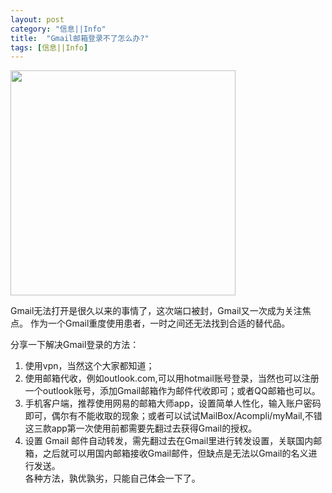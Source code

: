 ```yaml
---
layout: post
category: "信息||Info"
title:  "Gmail邮箱登录不了怎么办?"
tags: [信息||Info]
---
```

<img src="http://www.chinaemail.com.cn/photo/common/content/2043/original/" width=360px>

Gmail无法打开是很久以来的事情了，这次端口被封，Gmail又一次成为关注焦点。
作为一个Gmail重度使用患者，一时之间还无法找到合适的替代品。

分享一下解决Gmail登录的方法：
1. 使用vpn，当然这个大家都知道；
2. 使用邮箱代收，例如outlook.com,可以用hotmail账号登录，当然也可以注册一个outlook账号，添加Gmail邮箱作为邮件代收即可；或者QQ邮箱也可以。    
3. 手机客户端，推荐使用网易的邮箱大师app，设置简单人性化，输入账户密码即可，偶尔有不能收取的现象；或者可以试试MailBox/Acompli/myMail,不错这三款app第一次使用前都需要先翻过去获得Gmail的授权。   
4. 设置 Gmail 邮件自动转发，需先翻过去在Gmail里进行转发设置，关联国内邮箱，之后就可以用国内邮箱接收Gmail邮件，但缺点是无法以Gmail的名义进行发送。   
各种方法，孰优孰劣，只能自己体会一下了。
